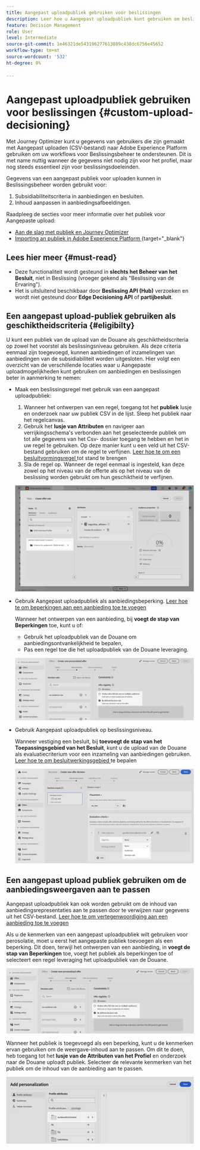 ```yaml
---
title: Aangepast uploadpubliek gebruiken voor beslissingen
description: Leer hoe u Aangepast uploadpubliek kunt gebruiken om beslissingen te nemen.
feature: Decision Management
role: User
level: Intermediate
source-git-commit: 1e46321de543196277613889c438dc6756e45652
workflow-type: tm+mt
source-wordcount: '532'
ht-degree: 0%

---
```



# Aangepast uploadpubliek gebruiken voor beslissingen {#custom-upload-decisioning}

Met Journey Optimizer kunt u gegevens van gebruikers die zijn gemaakt met Aangepast uploaden (CSV-bestand) naar Adobe Experience Platform gebruiken om uw workflows voor Beslissingsbeheer te ondersteunen. Dit is met name nuttig wanneer de gegevens niet nodig zijn voor het profiel, maar nog steeds essentieel zijn voor beslissingsdoeleinden.

Gegevens van een aangepast publiek voor uploaden kunnen in Beslissingsbeheer worden gebruikt voor:

1. Subsidiabiliteitscriteria in aanbiedingen en besluiten.
2. Inhoud aanpassen in aanbiedingsafbeeldingen.

Raadpleeg de secties voor meer informatie over het publiek voor Aangepaste upload:
* [Aan de slag met publiek en Journey Optimizer](../audience/about-audiences.md)
* [ Importing an publiek in Adobe Experience Platform ](https://experienceleague.adobe.com/en/docs/experience-platform/segmentation/ui/audience-portal#import-audience) {target="_blank"}

## Lees hier meer {#must-read}

* Deze functionaliteit wordt gesteund in **slechts het Beheer van het Besluit**, niet in Beslissing (vroeger gekend als &quot;Beslissing van de Ervaring&quot;).
* Het is uitsluitend beschikbaar door **Beslissing API (Hub)** verzoeken en wordt niet gesteund door **Edge Decisioning API** of **partijbesluit**.
 
## Een aangepast upload-publiek gebruiken als geschiktheidscriteria {#eligibilty}

U kunt een publiek van de upload van de Douane als geschiktheidscriteria op zowel het voorstel als beslissingsniveau gebruiken. Als deze criteria eenmaal zijn toegevoegd, kunnen aanbiedingen of inzamelingen van aanbiedingen van de subsidiabiliteit worden uitgesloten. Hier volgt een overzicht van de verschillende locaties waar u Aangepaste uploadmogelijkheden kunt gebruiken om aanbiedingen en beslissingen beter in aanmerking te nemen:

* Maak een beslissingsregel met gebruik van een aangepast uploadpubliek:

   1. Wanneer het ontwerpen van een regel, toegang tot het **publiek** lusje en onderzoek naar uw publiek CSV in de lijst. Sleep het publiek naar het regelcanvas.
   1. Gebruik het **lusje van Attributen** en navigeer aan verrijkingsschema&#39;s verbonden aan het geselecteerde publiek om tot alle gegevens van het Csv- dossier toegang te hebben en het in uw regel te gebruiken. Op deze manier kunt u een veld uit het CSV-bestand gebruiken om de regel te verfijnen. [ Leer hoe te om een besluitvormingsregel ](../offers/offer-library/creating-decision-rules.md) tot stand te brengen
   1. Sla de regel op. Wanneer de regel eenmaal is ingesteld, kan deze zowel op het niveau van de offerte als op het niveau van de beslissing worden gebruikt om hun geschiktheid te verfijnen.

  ![](assets/csv-rule.png)

* Gebruik Aangepast uploadpubliek als aanbiedingsbeperking. [ Leer hoe te om beperkingen aan een aanbieding toe te voegen ](../offers/offer-library/add-constraints.md)

  Wanneer het ontwerpen van een aanbieding, bij **voegt de stap van Beperkingen** toe, kunt u of:

   * Gebruik het uploadpubliek van de Douane om aanbiedingsontvankelijkheid te bepalen,
   * Pas een regel toe die het uploadpubliek van de Douane leveraging.

  ![](assets/csv-offer.png)

* Gebruik Aangepast uploadpubliek op beslissingsniveau.

  Wanneer vestiging een besluit, bij **toevoegt de stap van het Toepassingsgebied van het Besluit**, kunt u de upload van de Douane als evaluatiecriterium voor een inzameling van aanbiedingen gebruiken. [ Leer hoe te om besluitwerkingsgebied ](../offers/offer-activities/create-offer-activities.md#add-decision-scopes) te bepalen

  ![](assets/csv-decision.png)

## Een aangepast upload publiek gebruiken om de aanbiedingsweergaven aan te passen

Aangepast uploadpubliek kan ook worden gebruikt om de inhoud van aanbiedingsrepresentaties aan te passen door te verwijzen naar gegevens uit het CSV-bestand. [ Leer hoe te om vertegenwoordiging aan een aanbieding toe te voegen ](../offers/offer-library/add-representations.md)

Als u de kenmerken van een aangepast uploadpubliek wilt gebruiken voor perosolatie, moet u eerst het aangepaste publiek toevoegen als een beperking. Dit doen, terwijl het ontwerpen van een aanbieding, in **voegt de stap van Beperkingen** toe, voegt het publiek als beperkingen toe of selecteert een regel leveraging het uploadpubliek van de Douane.

![](assets/csv-offer.png)

Wanneer het publiek is toegevoegd als een beperking, kunt u de kenmerken ervan gebruiken om de weergave-inhoud aan te passen. Om dit te doen, heb toegang tot het **lusje van de Attributen van het Profiel** en onderzoek naar de Douane uploadt publiek. Selecteer de relevante kenmerken van het publiek om de inhoud van de aanbieding aan te passen.

![](assets/csv-perso.png)
